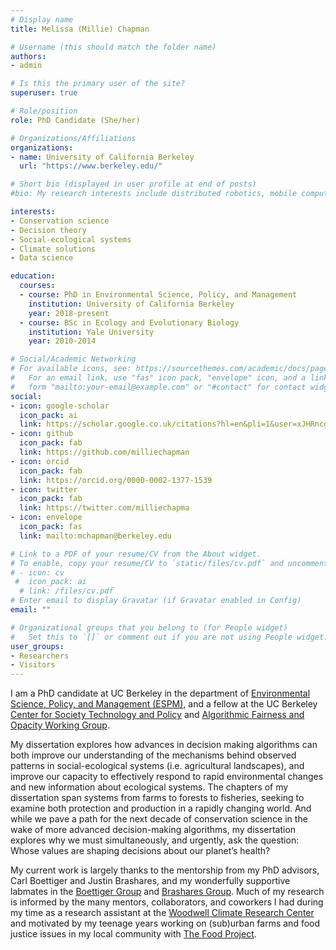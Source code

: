 ```yaml
---
# Display name
title: Melissa (Millie) Chapman

# Username (this should match the folder name)
authors:
- admin

# Is this the primary user of the site?
superuser: true

# Role/position
role: PhD Candidate (She/her)

# Organizations/Affiliations
organizations:
- name: University of California Berkeley
  url: "https://www.berkeley.edu/"

# Short bio (displayed in user profile at end of posts)
#bio: My research interests include distributed robotics, mobile computing and programmable matter.

interests:
- Conservation science
- Decision theory
- Social-ecological systems
- Climate solutions
- Data science

education:
  courses:
  - course: PhD in Environmental Science, Policy, and Management
    institution: University of California Berkeley
    year: 2018-present
  - course: BSc in Ecology and Evolutionary Biology
    institution: Yale University
    year: 2010-2014

# Social/Academic Networking
# For available icons, see: https://sourcethemes.com/academic/docs/page-builder/#icons
#   For an email link, use "fas" icon pack, "envelope" icon, and a link in the
#   form "mailto:your-email@example.com" or "#contact" for contact widget.
social:
- icon: google-scholar
  icon_pack: ai
  link: https://scholar.google.co.uk/citations?hl=en&pli=1&user=xJHRncgAAAAJ
- icon: github
  icon_pack: fab
  link: https://github.com/milliechapman
- icon: orcid
  icon_pack: fab
  link: https://orcid.org/0000-0002-1377-1539
- icon: twitter
  icon_pack: fab
  link: https://twitter.com/milliechapma
- icon: envelope
  icon_pack: fas
  link: mailto:mchapman@berkeley.edu

# Link to a PDF of your resume/CV from the About widget.
# To enable, copy your resume/CV to `static/files/cv.pdf` and uncomment the lines below.
# - icon: cv
 #  icon_pack: ai
  # link: /files/cv.pdf
# Enter email to display Gravatar (if Gravatar enabled in Config)
email: ""

# Organizational groups that you belong to (for People widget)
#   Set this to `[]` or comment out if you are not using People widget.
user_groups:
- Researchers
- Visitors
---
```


I am a PhD candidate at UC Berkeley in the department of [Environmental Science, Policy, and Management (ESPM)](https://ourenvironment.berkeley.edu/), and a fellow at the UC Berkeley [Center for Society Technology and Policy](https://ctsp.berkeley.edu/) and [Algorithmic Fairness and Opacity Working Group](https://afog.berkeley.edu/). 

My dissertation explores how advances in decision making algorithms can both improve our understanding of the mechanisms behind observed patterns in social-ecological systems (i.e. agricultural landscapes), and improve our capacity to effectively respond to rapid environmental changes and new information about ecological systems.  The chapters of my dissertation span systems from farms to forests to fisheries, seeking to examine both protection and production in a rapidly changing world.  And while we pave a path for the next decade of conservation science in the wake of more advanced decision-making algorithms, my dissertation explores why we must simultaneously, and urgently, ask the question: Whose values are shaping decisions about our planet’s health?

My current work is largely thanks to the mentorship from my PhD advisors, Carl Boettiger and Justin Brashares, and my wonderfully supportive labmates in the [Boettiger Group](https://www.carlboettiger.info/) and [Brashares Group](https://nature.berkeley.edu/BrasharesGroup/). Much of my research is informed by the many mentors, collaborators, and coworkers I had during my time as a research assistant at the [Woodwell Climate Research Center](https://www.woodwellclimate.org/) and motivated by my teenage years working on (sub)urban farms and food justice issues in my local community with [The Food Project](https://thefoodproject.org/).

 

